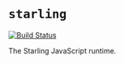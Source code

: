 # `starling`

[![Build Status](https://travis-ci.org/starlingjs/starling.png?branch=master)](https://travis-ci.org/starlingjs/starling)

The Starling JavaScript runtime.
